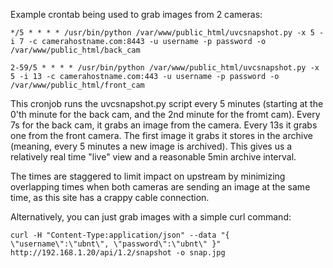 Example crontab being used to grab images from 2 cameras:

`*/5 * * * * /usr/bin/python /var/www/public_html/uvcsnapshot.py -x 5 -i 7 -c camerahostname.com:8443 -u username -p password -o /var/www/public_html/back_cam`

`2-59/5 * * * * /usr/bin/python /var/www/public_html/uvcsnapshot.py -x 5 -i 13 -c camerahostname.com:443 -u username -p password -o /var/www/public_html/front_cam`

This cronjob runs the  uvcsnapshot.py script every 5 minutes (starting at the 0'th minute for the back cam, and the 2nd minute for the fromt cam). Every 7s for the back cam, it grabs an image from the camera. Every 13s it grabs one from the front camera. The first image it grabs it stores in the archive (meaning, every 5 minutes a new image is archived). This gives us a relatively real time "live" view and a reasonable 5min archive interval.

The times are staggered to limit impact on upstream by minimizing overlapping times when both cameras are sending an image at the same time, as this site has a crappy cable connection.



Alternatively, you can just grab images with a simple curl command:

```curl -H "Content-Type:application/json" --data "{ \"username\":\"ubnt\", \"password\":\"ubnt\" }" http://192.168.1.20/api/1.2/snapshot -o snap.jpg```